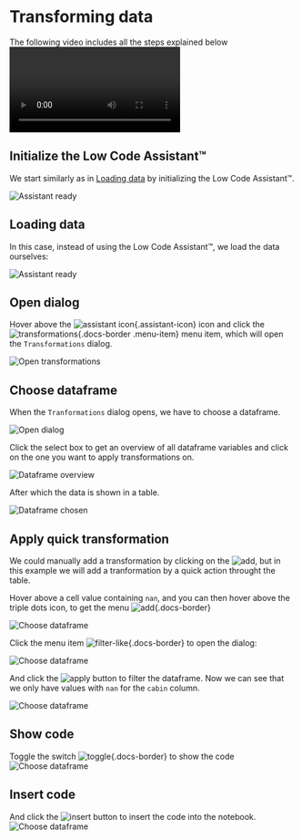 # Transforming data

The following video includes all the steps explained below
<video controls>
    <source src="https://user-images.githubusercontent.com/46192475/182823427-61bf2e88-db15-4aa8-bf85-054b21c9e6ac.mp4">
</video>


## Initialize the Low Code Assistant™

We start similarly as in [Loading data](loading-data/csv.md) by initializing the Low Code Assistant™.

![Assistant ready](../screenshots/transform/01-assistant-ready.png)


## Loading data

In this case, instead of using the Low Code Assistant™, we load the data ourselves:

![Assistant ready](../screenshots/transform/02-assistant-visible.png)



## Open dialog

Hover above the ![assistant icon](../screenshots/general/assistant-icon.png){.assistant-icon} icon and click the ![transformations](../screenshots/general/assistant-transformations.png){.docs-border .menu-item} menu item, which will open the `Transformations` dialog.

![Open transformations](../screenshots/transform/03-assistant-expand.png)

## Choose dataframe

When the `Tranformations` dialog opens, we have to choose a dataframe.

![Open dialog](../screenshots/transform/04-transformations.png)


Click the select box to get an overview of all dataframe variables and click on the one you want to apply transformations on.

![Dataframe overview](../screenshots/transform/05-choose-dataframe.png)


After which the data is shown in a table.

![Dataframe chosen](../screenshots/transform/06-pick-dataframe.png)

## Apply quick transformation

We could manually add a transformation by clicking on the ![add](../screenshots/general/assistant-transformation-add.png), but
in this example we will add a tranformation by a quick action throught the table. 


Hover above a cell value containing `nan`, and you can then hover above the triple dots icon, to get the menu ![add](../screenshots/general/assistant-transformation-filter-like.png){.docs-border}

![Choose dataframe](../screenshots/transform/07-popup-menu.png)

Click the menu item ![filter-like](../screenshots/general/assistant-transformation-filter-like.png){.docs-border} to open the dialog:

![Choose dataframe](../screenshots/transform/08-filter-nan.png)

And click the ![apply](../screenshots/general/assistant-transformation-apply.png) button to filter the dataframe. Now we can see that we only 
have values with `nan` for the `cabin` column.

![Choose dataframe](../screenshots/transform/09-filtered.png)

## Show code

Toggle the switch ![toggle](../screenshots/general/assistant-transformation-toggle-code.png){.docs-border} to show the code
![Choose dataframe](../screenshots/transform/10-show-code.png)

## Insert code

And click the ![insert](../screenshots/general/assistant-transformation-insert-code.png) button to insert the code into the notebook.
![Choose dataframe](../screenshots/transform/11-insert-code.png)

